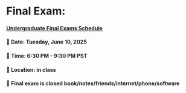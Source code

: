 # Final Exam:

#### [Undergraduate Final Exams Schedule](https://www.scu.edu/registrar/undergraduate-final-exams-schedule/)

#### &#x1F34E; Date:  Tuesday, June 10, 2025

#### &#x1F34E; Time:  6:30 PM - 9:30 PM PST

#### &#x1F34F; Location: in class

#### &#x1F34E; Final exam is closed book/notes/friends/internet/phone/software

